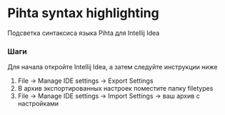 # Pihta syntax highlighting

Подсветка синтаксиса языка 
Pihta для Intellij Idea

### Шаги
Для начала откройте Intellij Idea,
а затем следуйте инструкции ниже

1. File -> Manage IDE settings -> Export Settings
2. В архив экспортированных настроек поместите папку filetypes
3. File -> Manage IDE settings -> Import Settings -> ваш архив с настройками